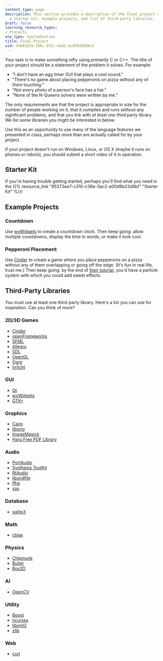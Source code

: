 ```yaml
---
content_type: page
description: This section provides a description of the final project of the course,
  a starter kit, example projects, and list of third-party libraries.
draft: false
learning_resource_types:
- Projects
ocw_type: CourseSection
title: Final Project
uid: 43e815cb-25bc-972c-4ad2-bcd5545036c5
---
```

Your task is to make something nifty using *primarily* C or C++. The title of your project should be a statement of the problem it solves. For example:

- "I don't have an egg timer GUI that plays a cool sound."
- "There's no game about placing pepperonis on pizza without any of them touching."
- "Not every photo of a person's face has a hat."
- "None of the N-Queens solvers were written by me."

The only requirements are that the project is appropriate in size for the number of people working on it, that it compiles and runs without any significant problems, and that you link with *at least one* third party library. We list some libraries you might be interested in below.

Use this as an opportunity to use many of the language features we presented in class, perhaps more than are actually called for by your project.

If your project doesn't run on Windows, Linux, or OS X (maybe it runs on phones or robots), you should submit a short video of it in operation.

## Starter Kit

If you're having trouble getting started, perhaps you'll find what you need in the {{% resource_link "95373ee7-c310-c36e-3ac2-a00d9b23d8bf" "Starter Kit" %}}!

## Example Projects

### Countdown

Use [wxWidgets](http://www.wxwidgets.org/) to create a countdown clock. Then keep going: allow multiple countdowns, display the time in words, or make it look cool.

### Pepperoni Placement

Use [Cinder](http://libcinder.org/) to create a game where you place pepperonis on a pizza without any of them overlapping or going off the edge. (It's fun in real life, trust me.) Then keep going: by the end of [their tutorial](https://libcinder.org/docs/guides/index.html), you'd have a particle system with which you could add sweet effects.

## Third-Party Libraries

You must use at least one third-party library. Here's a list you can use for inspiration. Can you think of more?

### 2D/3D Games

- [Cinder](http://libcinder.org/)
- [openFrameworks](http://www.openframeworks.cc/)
- [SFML](http://www.sfml-dev.org/)
- [Allegro](http://alleg.sourceforge.net/)
- [SDL](http://www.libsdl.org/)
- [OpenGL](https://www.opengl.org/)
- [Ogre](http://www.ogre3d.org/)
- [Irrlicht](http://irrlicht.sourceforge.net/)

### GUI

- [Qt](http://qt-project.org/)
- [wxWidgets](http://www.wxwidgets.org/)
- [GTK+](http://www.gtk.org/)

### Graphics

- [Cairo](http://www.cairographics.org/)
- [libpng](http://www.libpng.org/pub/png/libpng.html)
- [ImageMagick](http://www.imagemagick.org/script/index.php)
- [Haru Free PDF Library](http://libharu.org/)

### Audio

- [PortAudio](http://www.portaudio.com/)
- [Synthesis ToolKit](https://ccrma.stanford.edu/software/stk/index.html)
- [RtAudio](https://rtproaudio.com/)
- [libsndfile](http://www.mega-nerd.com/libsndfile/)
- [fftw](http://www.fftw.org/)
- [sox](http://sox.sourceforge.net/)

### Database

- [sqlite3](http://www.sqlite.org/)

### Math

- [cblas](http://www.netlib.org/blas/)

### Physics

- [Chipmunk](http://chipmunk-physics.net/)
- [Bullet](http://www.bulletphysics.com/)
- [Box2D](http://box2d.org/)

### AI

- [OpenCV](http://opencv.org/)

### Utility

- [Boost](http://www.boost.org/)
- [ncurses](http://www.gnu.org/software/ncurses/)
- [libxml2](http://www.xmlsoft.org/)
- [zlib](http://www.zlib.net/)

### Web

- [curl](http://curl.haxx.se/libcurl/)